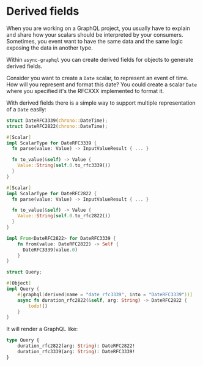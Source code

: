 # Derived fields

When you are working on a GraphQL project, you usually have to explain and share how your scalars should
be interpreted by your consumers. Sometimes, you event want to have the same data and the same logic exposing
the data in another type.

Within `async-graphql` you can create derived fields for objects to generate derived fields.

Consider you want to create a `Date` scalar, to represent an event of time.
How will you represent and format this date? You could create a scalar `Date` where you specified it's the RFCXXX
implemented to format it.

With derived fields there is a simple way to support multiple representation of a `Date` easily:

```rust
struct DateRFC3339(chrono::DateTime);
struct DateRFC2822(chrono::DateTime);

#[Scalar]
impl ScalarType for DateRFC3339 {
  fn parse(value: Value) -> InputValueResult { ... } 

  fn to_value(&self) -> Value {
    Value::String(self.0.to_rfc3339())
  }
}

#[Scalar]
impl ScalarType for DateRFC2822 {
  fn parse(value: Value) -> InputValueResult { ... } 

  fn to_value(&self) -> Value {
    Value::String(self.0.to_rfc2822())
  }
}

impl From<DateRFC2822> for DateRFC3339 {
    fn from(value: DateRFC2822) -> Self {
      DateRFC3339(value.0)
    }
}

struct Query;

#[Object]
impl Query {
    #[graphql(derived(name = "date_rfc3339", into = "DateRFC3339"))]
    async fn duration_rfc2822(&self, arg: String) -> DateRFC2822 {
        todo!()
    }
}
```

It will render a GraphQL like:

```graphql
type Query {
	duration_rfc2822(arg: String): DateRFC2822!
	duration_rfc3339(arg: String): DateRFC3339!
}
```
